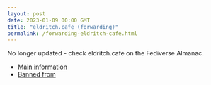 ```yaml
---
layout: post
date: 2023-01-09 00:00 GMT
title: "eldritch.cafe (forwarding)"
permalink: /forwarding-eldritch-cafe.html
---
```


No longer updated - check eldritch.cafe on the Fediverse Almanac.

* [Main information](https://www.fediversealmanac.com/api/v1/instances/eldritch.cafe)
* [Banned from](https://www.fediversealmanac.com/api/v1/instances/eldritch.cafe/banned_from)

